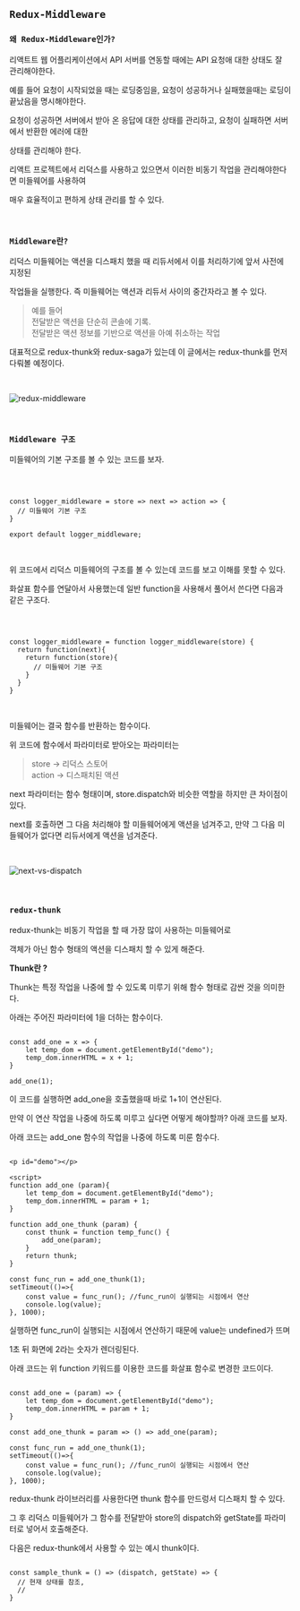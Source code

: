 ## `Redux-Middleware`

### `왜 Redux-Middleware인가?`

리액트트 웹 어플리케이션에서 API 서버를 연동할 때에는 API 요청애 대한 상태도 잘 관리해야한다.

예를 들어 요청이 시작되었을 때는 로딩중임을, 요청이 성공하거나 실패했을때는 로딩이 끝났음을 명시해야한다.

요청이 성공하면 서버에서 받아 온 응답에 대한 상태를 관리하고, 요청이 실패하면 서버에서 반환한 에러에 대한

상태를 관리해야 한다.

리액트 프로젝트에서 리덕스를 사용하고 있으면서 이러한 비동기 작업을 관리해야한다면 미들웨어를 사용하여

매우 효율적이고 편하게 상태 관리를 할 수 있다.

<br />

### `Middleware란?`

리덕스 미들웨어는 액션을 디스패치 했을 때 리듀서에서 이를 처리하기에 앞서 사전에 지정된

작업들을 실행한다. 즉 미들웨어는 액션과 리듀서 사이의 중간자라고 볼 수 있다.
  > 예를 들어 <br />
  > 전달받은 액션을 단순히 콘솔에 기록. <br />
  > 전달받은 액션 정보를 기반으로 액션을 아예 취소하는 작업

대표적으로 redux-thunk와 redux-saga가 있는데 이 글에서는 redux-thunk를 먼저 다뤄볼 예정이다.

<br />

![redux-middleware](https://user-images.githubusercontent.com/94499416/184522895-3fd1160c-2a98-452d-84f9-9060fe7b965c.png)

<br />

### `Middleware 구조`

미들웨어의 기본 구조를 볼 수 있는 코드를 보자.

<br />

```

const logger_middleware = store => next => action => {
  // 미들웨어 기본 구조
}

export default logger_middleware;

```

<br />

위 코드에서 리덕스 미들웨어의 구조를 볼 수 있는데 코드를 보고 이해를 못할 수 있다. 

화살표 함수를 연달아서 사용했는데 일반 function을 사용해서 풀어서 쓴다면 다음과 같은 구조다.

<br />

```

const logger_middleware = function logger_middleware(store) {
  return function(next){
    return function(store){
      // 미들웨어 기본 구조
    }
  }
}

```

<br />

미들웨어는 결국 함수를 반환하는 함수이다. 

위 코드에 함수에서 파라미터로 받아오는 파라미터는
  > store -> 리덕스 스토어 <br />
  > action -> 디스패치된 액션

next 파라미터는 함수 형태이며, store.dispatch와 비슷한 역할을 하지만 큰 차이점이 있다.

next를 호출하면 그 다음 처리해야 할 미들웨어에게 액션을 넘겨주고, 만약 그 다음 미들웨어가 없다면 리듀서에게 액션을 넘겨준다.

<br />

![next-vs-dispatch](https://user-images.githubusercontent.com/94499416/184523250-a4e891b8-7e35-40ee-8756-0b91b9ef14d0.png)

<br />

### `redux-thunk`

redux-thunk는 비동기 작업을 할 때 가장 많이 사용하는 미들웨어로

객체가 아닌 함수 형태의 액션을 디스패치 할 수 있게 해준다.

**Thunk란 ?**

Thunk는 특정 작업을 나중에 할 수 있도록 미루기 위해 함수 형태로 감싼 것을 의미한다.

아래는 주어진 파라미터에 1을 더하는 함수이다.

```

const add_one = x => {
	let temp_dom = document.getElementById("demo");    
    temp_dom.innerHTML = x + 1;
}

add_one(1);

```

이 코드를 실행하면 add_one을 호출했을때 바로 1+1이 연산된다.

만약 이 연산 작업을 나중에 하도록 미루고 싶다면 어떻게 해야할까? 아래 코드를 보자.

아래 코드는 add_one 함수의 작업을 나중에 하도록 미룬 함수다.

```

<p id="demo"></p>

<script>
function add_one (param){
	let temp_dom = document.getElementById("demo");    
    temp_dom.innerHTML = param + 1;
}

function add_one_thunk (param) {
	const thunk = function temp_func() {
    	add_one(param);
    }
    return thunk;
}

const func_run = add_one_thunk(1);
setTimeout(()=>{
	const value = func_run(); //func_run이 실행되는 시점에서 연산
    console.log(value);
}, 1000);

```

실행하면 func_run이 실행되는 시점에서 연산하기 때문에 value는 undefined가 뜨며

1초 뒤 화면에 2라는 숫자가 렌더링된다.

아래 코드는 위 function 키워드를 이용한 코드를 화살표 함수로 변경한 코드이다.

```

const add_one = (param) => {
	let temp_dom = document.getElementById("demo");    
    temp_dom.innerHTML = param + 1;
}

const add_one_thunk = param => () => add_one(param);

const func_run = add_one_thunk(1);
setTimeout(()=>{
	const value = func_run(); //func_run이 실행되는 시점에서 연산
    console.log(value);
}, 1000);

```

redux-thunk 라이브러리를 사용한다면 thunk 함수를 만드렁서 디스패치 할 수 있다.

그 후 리덕스 미들웨어가 그 함수를 전달받아 store의 dispatch와 getState를 파라미터로 넣어서 호출해준다.

다음은 redux-thunk에서 사용할 수 있는 예시 thunk이다.

```

const sample_thunk = () => (dispatch, getState) => {
  // 현재 상태를 참조,
  // 
}

```
